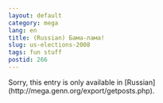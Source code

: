 ```yaml
---
layout: default
category: mega
lang: en
title: (Russian) Бама-лама!
slug: us-elections-2008
tags: fun stuff 
postid: 266
---
```

<p>Sorry, this entry is only available in [Russian](http://mega.genn.org/export/getposts.php).</p>